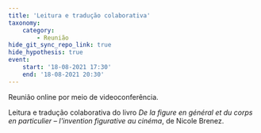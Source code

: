 ```yaml
---
title: 'Leitura e tradução colaborativa'
taxonomy:
    category:
        - Reunião
hide_git_sync_repo_link: true
hide_hypothesis: true
event:
    start: '18-08-2021 17:30'
    end: '18-08-2021 20:30'
---
```


Reunião online por meio de videoconferência.

Leitura e tradução colaborativa do livro *De la figure en général et du corps en particulier – l'invention figurative au cinéma*, de Nicole Brenez.
